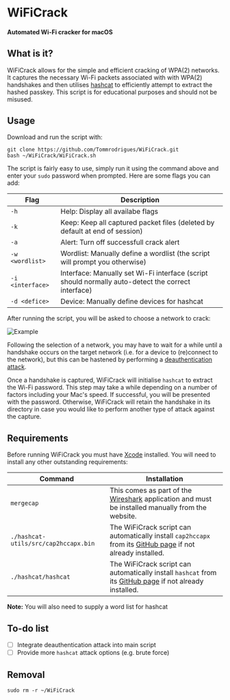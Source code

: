 # WiFiCrack
#### Automated Wi-Fi cracker for macOS

## What is it?

WiFiCrack allows for the simple and efficient cracking of WPA(2) networks. It captures the necessary Wi-Fi packets associated with with WPA(2) handshakes and then utilises [hashcat](https://github.com/hashcat/hashcat) to efficiently attempt to extract the hashed passkey. This script is for educational purposes and should not be misused.

## Usage

Download and run the script with:
```
git clone https://github.com/Tommrodrigues/WiFiCrack.git
bash ~/WiFiCrack/WiFiCrack.sh
```

The script is fairly easy to use, simply run it using the command above and enter your `sudo` password when prompted. Here are some flags you can add:

| Flag | Description |
| --- | --- |
| `-h` | Help: Display all availabe flags |
| `-k` | Keep: Keep all captured packet files (deleted by default at end of session) |
| `-a` | Alert: Turn off successfull crack alert |
| `-w <wordlist>` | Wordlist: Manually define a wordlist (the script will prompt you otherwise) |
| `-i <interface>` | Interface: Manually set Wi-Fi interface (script should normally auto-detect the correct interface) |
| `-d <defice>` | Device: Manually define devices for hashcat |

After running the script, you will be asked to choose a network to crack:

![Example](https://i.ibb.co/bWHfBPp/Screenshot-2018-12-13-at-20-26-34.png)

Following the selection of a network, you may have to wait for a while until a handshake occurs on the target network (i.e. for a device to (re)connect to the network), but this can be hastened by performing a [deauthentication attack](https://en.wikipedia.org/wiki/Wi-Fi_deauthentication_attack).

Once a handshake is captured, WiFiCrack will initialise `hashcat` to extract the Wi-Fi password. This step may take a while depending on a number of factors including your Mac's speed. If successful, you will be presented with the password. Otherwise, WiFiCrack will retain the handshake in its directory in case you would like to perform another type of attack against the capture.

## Requirements

Before running WiFiCrack you must have [Xcode](https://itunes.apple.com/us/app/xcode/id497799835?l=en&mt=12) installed. You will need to install any other outstanding requirements:

| Command | Installation |
| --- | --- |
| `mergecap` | This comes as part of the [Wireshark](https://www.wireshark.org) application and must be installed manually from the website. |
| `./hashcat-utils/src/cap2hccapx.bin` | The WiFiCrack script can automatically install `cap2hccapx` from its [GitHub page](https://github.com/hashcat/hashcat-utils.git) if not already installed. |
| `./hashcat/hashcat` | The WiFiCrack script can automatically install `hashcat` from its [GitHub page](https://github.com/hashcat/hashcat) if not already installed. |

**Note:** You will also need to supply a word list for hashcat

## To-do list

- [ ] Integrate deauthentication attack into main script
- [ ] Provide more `hashcat` attack options (e.g. brute force)

## Removal

```
sudo rm -r ~/WiFiCrack
```
